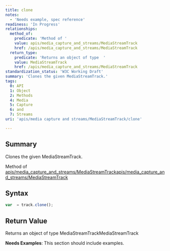 ```yaml
---
title: clone
notes:
  - 'Needs example, spec reference'
readiness: 'In Progress'
relationships:
  method_of:
    predicate: 'Method of '
    value: apis/media_capture_and_streams/MediaStreamTrack
    href: /apis/media_capture_and_streams/MediaStreamTrack
  return_type:
    predicate: 'Returns an object of type  '
    value: MediaStreamTrack
    href: /apis/media_capture_and_streams/MediaStreamTrack
standardization_status: 'W3C Working Draft'
summary: 'Clones the given MediaStreamTrack.'
tags:
  0: API
  1: Object
  2: Methods
  4: Media
  5: Capture
  6: and
  7: Streams
uri: 'apis/media capture and streams/MediaStreamTrack/clone'

---
```

## Summary

Clones the given MediaStreamTrack.

Method of [apis/media\_capture\_and\_streams/MediaStreamTrack](/apis/media_capture_and_streams/MediaStreamTrack)[apis/media\_capture\_and\_streams/MediaStreamTrack](/apis/media_capture_and_streams/MediaStreamTrack)

## Syntax

``` js
var  = track.clone();
```

## Return Value

Returns an object of type MediaStreamTrackMediaStreamTrack

**Needs Examples**: This section should include examples.

